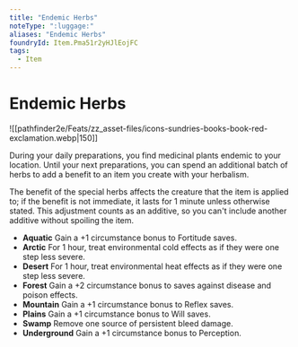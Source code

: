 ```yaml
---
title: "Endemic Herbs"
noteType: ":luggage:"
aliases: "Endemic Herbs"
foundryId: Item.Pma51r2yHJlEojFC
tags:
  - Item
---
```


# Endemic Herbs
![[pathfinder2e/Feats/zz_asset-files/icons-sundries-books-book-red-exclamation.webp|150]]

During your daily preparations, you find medicinal plants endemic to your location. Until your next preparations, you can spend an additional batch of herbs to add a benefit to an item you create with your herbalism.

The benefit of the special herbs affects the creature that the item is applied to; if the benefit is not immediate, it lasts for 1 minute unless otherwise stated. This adjustment counts as an additive, so you can't include another additive without spoiling the item.

*   **Aquatic** Gain a +1 circumstance bonus to Fortitude saves.
*   **Arctic** For 1 hour, treat environmental cold effects as if they were one step less severe.
*   **Desert** For 1 hour, treat environmental heat effects as if they were one step less severe.
*   **Forest** Gain a +2 circumstance bonus to saves against disease and poison effects.
*   **Mountain** Gain a +1 circumstance bonus to Reflex saves.
*   **Plains** Gain a +1 circumstance bonus to Will saves.
*   **Swamp** Remove one source of persistent bleed damage.
*   **Underground** Gain a +1 circumstance bonus to Perception.






